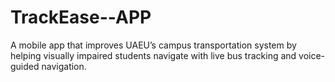 # TrackEase--APP
A mobile app that improves UAEU’s campus transportation system by helping visually impaired students navigate with live bus tracking and voice-guided navigation.
